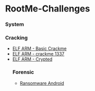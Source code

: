 # RootMe-Challenges

### System
### Cracking
<ul>
  <li><a href="https://github.com/galbarak4/RootMe-Challenges/tree/master/Cracking/ELF%20ARM%20-%20Basic%20Crackme">ELF ARM - Basic Crackme</a></li>
  <li><a href="https://github.com/galbarak4/RootMe-Challenges/tree/master/Cracking/ELF%20ARM%20-%20crackme%201337">ELF ARM - crackme 1337</a></li>
  <li><a href="https://github.com/galbarak4/RootMe-Challenges/tree/master/Cracking/ELF%20ARM%20-%20Crypted">ELF ARM - Crypted</a></li>
</li>

### Forensic
<ul>
  <li><a href="https://github.com/galbarak4/RootMe-Challenges/tree/master/Forensic/Ransomware%20Android">Ransomware Android</a></li>
</ul>
